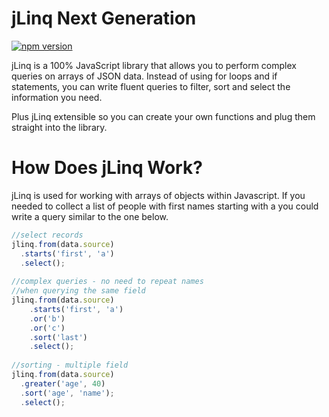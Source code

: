 # jLinq Next Generation

[![npm version](https://badge.fury.io/js/jlinq-ng.svg)](https://badge.fury.io/js/jlinq-ng)

jLinq is a 100% JavaScript library that allows you to perform complex queries on arrays of JSON data. Instead of using for loops and if statements, you can write fluent queries to filter, sort and select the information you need.

Plus jLinq extensible so you can create your own functions and plug them straight into the library.

# How Does jLinq Work?

jLinq is used for working with arrays of objects within Javascript. If you needed to collect a list of people with first names starting with a you could write a query similar to the one below.

```javascript
//select records
jlinq.from(data.source)
  .starts('first', 'a')
  .select();
 
//complex queries - no need to repeat names
//when querying the same field
jlinq.from(data.source)
    .starts('first', 'a')
    .or('b')
    .or('c')
    .sort('last')
    .select();
 
//sorting - multiple field
jlinq.from(data.source)
  .greater('age', 40)
  .sort('age', 'name');
  .select();
```
